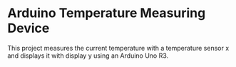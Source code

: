 # Arduino Temperature Measuring Device

This project measures the current temperature with a temperature sensor x and displays it with display y using an Arduino Uno R3.
